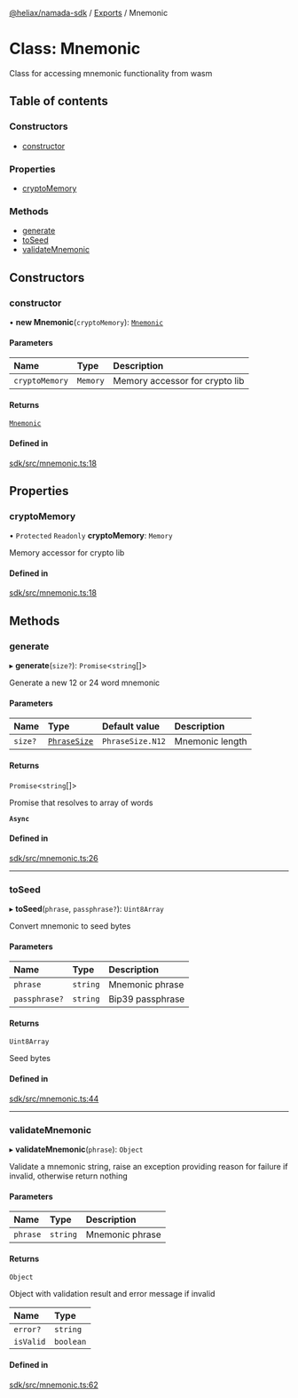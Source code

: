 [@heliax/namada-sdk](../README.md) / [Exports](../modules.md) / Mnemonic

# Class: Mnemonic

Class for accessing mnemonic functionality from wasm

## Table of contents

### Constructors

- [constructor](Mnemonic.md#constructor)

### Properties

- [cryptoMemory](Mnemonic.md#cryptomemory)

### Methods

- [generate](Mnemonic.md#generate)
- [toSeed](Mnemonic.md#toseed)
- [validateMnemonic](Mnemonic.md#validatemnemonic)

## Constructors

### constructor

• **new Mnemonic**(`cryptoMemory`): [`Mnemonic`](Mnemonic.md)

#### Parameters

| Name | Type | Description |
| :------ | :------ | :------ |
| `cryptoMemory` | `Memory` | Memory accessor for crypto lib |

#### Returns

[`Mnemonic`](Mnemonic.md)

#### Defined in

[sdk/src/mnemonic.ts:18](https://github.com/anoma/namada-interface/blob/fed376fb8f8e78431a4124d1835f659952e931ac/packages/sdk/src/mnemonic.ts#L18)

## Properties

### cryptoMemory

• `Protected` `Readonly` **cryptoMemory**: `Memory`

Memory accessor for crypto lib

#### Defined in

[sdk/src/mnemonic.ts:18](https://github.com/anoma/namada-interface/blob/fed376fb8f8e78431a4124d1835f659952e931ac/packages/sdk/src/mnemonic.ts#L18)

## Methods

### generate

▸ **generate**(`size?`): `Promise`\<`string`[]\>

Generate a new 12 or 24 word mnemonic

#### Parameters

| Name | Type | Default value | Description |
| :------ | :------ | :------ | :------ |
| `size?` | [`PhraseSize`](../enums/PhraseSize.md) | `PhraseSize.N12` | Mnemonic length |

#### Returns

`Promise`\<`string`[]\>

Promise that resolves to array of words

**`Async`**

#### Defined in

[sdk/src/mnemonic.ts:26](https://github.com/anoma/namada-interface/blob/fed376fb8f8e78431a4124d1835f659952e931ac/packages/sdk/src/mnemonic.ts#L26)

___

### toSeed

▸ **toSeed**(`phrase`, `passphrase?`): `Uint8Array`

Convert mnemonic to seed bytes

#### Parameters

| Name | Type | Description |
| :------ | :------ | :------ |
| `phrase` | `string` | Mnemonic phrase |
| `passphrase?` | `string` | Bip39 passphrase |

#### Returns

`Uint8Array`

Seed bytes

#### Defined in

[sdk/src/mnemonic.ts:44](https://github.com/anoma/namada-interface/blob/fed376fb8f8e78431a4124d1835f659952e931ac/packages/sdk/src/mnemonic.ts#L44)

___

### validateMnemonic

▸ **validateMnemonic**(`phrase`): `Object`

Validate a mnemonic string, raise an exception providing reason
for failure if invalid, otherwise return nothing

#### Parameters

| Name | Type | Description |
| :------ | :------ | :------ |
| `phrase` | `string` | Mnemonic phrase |

#### Returns

`Object`

Object with validation result and error message if invalid

| Name | Type |
| :------ | :------ |
| `error?` | `string` |
| `isValid` | `boolean` |

#### Defined in

[sdk/src/mnemonic.ts:62](https://github.com/anoma/namada-interface/blob/fed376fb8f8e78431a4124d1835f659952e931ac/packages/sdk/src/mnemonic.ts#L62)
